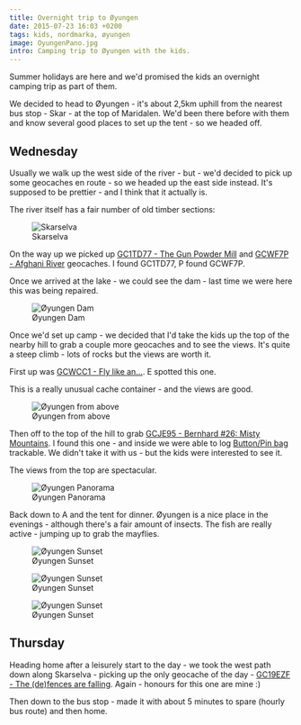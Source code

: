 ```yaml
---
title: Overnight trip to Øyungen
date: 2015-07-23 16:03 +0200
tags: kids, nordmarka, øyungen
image: OyungenPano.jpg
intro: Camping trip to Øyungen with the kids.
---
```


Summer holidays are here and we'd promised the kids an overnight camping trip as part of them.

We decided to head to Øyungen - it's about 2,5km uphill from the nearest bus stop - Skar - at the top of Maridalen. We'd been there before with them and know several good places to set up the tent - so we headed off.

## Wednesday

Usually we walk up the west side of the river - but - we'd decided to pick up some geocaches en route - so we headed up the east side instead. It's supposed to be prettier - and I think that it actually is.

The river itself has a fair number of old timber sections:

<figure class="figure w-100 text-center">
  <img class="figure-img img-fluid rounded" src="/images/posts/2015/07/river.jpg" title="Skarselva" alt="Skarselva"/>
  <figcaption class="figure-caption">Skarselva</figcaption>
</figure>

On the way up we picked up [GC1TD77 - The Gun Powder Mill](http://coord.info/GC1TD77) and [GCWF7P - Afghani River](http://coord.info/GCWF7P) geocaches. I found GC1TD77, P found GCWF7P.

Once we arrived at the lake - we could see the dam - last time we were here this was being repaired.

<figure class="figure w-100 text-center">
  <img class="figure-img img-fluid rounded" src="/images/posts/2015/07/OyungenDam.jpg" title="Øyungen Dam" alt="Øyungen Dam"/>
  <figcaption class="figure-caption">Øyungen Dam</figcaption>
</figure>

Once we'd set up camp - we decided that I'd take the kids up the top of the nearby hill to grab a couple more geocaches and to see the views. It's quite a steep climb - lots of rocks but the views are worth it.

First up was [GCWCC1 - Fly like an...](http://coord.info/GCWCC1). E spotted this one.

This is a really unusual cache container - and the views are good.

<figure class="figure w-100 text-center">
  <img class="figure-img img-fluid rounded" src="/images/posts/2015/07/OyungenView.jpg" title="Øyungen from above" alt="Øyungen from above"/>
  <figcaption class="figure-caption">Øyungen from above</figcaption>
</figure>

Then off to the top of the hill to grab [GCJE95 - Bernhard #26: Misty Mountains](http://coord.info/GCJE95). I found this one - and inside we were able to log [Button/Pin bag](http://coord.info/TB2T0G1) trackable. We didn't take it with us - but the kids were interested to see it.

The views from the top are spectacular.

<figure class="figure w-100 text-center">
  <img class="figure-img img-fluid rounded" src="/images/posts/2015/07/OyungenPano.jpg" title="Øyungen Panorama" alt="Øyungen Panorama"/>
  <figcaption class="figure-caption">Øyungen Panorama</figcaption>
</figure>

Back down to A and the tent for dinner. Øyungen is a nice place in the evenings - although there's a fair amount of insects. The fish are really active - jumping up to grab the mayflies.

<figure class="figure w-100 text-center">
  <img class="figure-img img-fluid rounded" src="/images/posts/2015/07/OyungenSunset1.jpg" title="Øyungen Sunset" alt="Øyungen Sunset"/>
  <figcaption class="figure-caption">Øyungen Sunset</figcaption>
</figure>

<figure class="figure w-100 text-center">
  <img class="figure-img img-fluid rounded" src="/images/posts/2015/07/OyungenSunset2.jpg" title="Øyungen Sunset" alt="Øyungen Sunset"/>
  <figcaption class="figure-caption">Øyungen Sunset</figcaption>
</figure>

<figure class="figure w-100 text-center">
  <img class="figure-img img-fluid rounded" src="/images/posts/2015/07/OyungenSunset3.jpg" title="Øyungen Sunset" alt="Øyungen Sunset"/>
  <figcaption class="figure-caption">Øyungen Sunset</figcaption>
</figure>

## Thursday

Heading home after a leisurely start to the day - we took the west path down along Skarselva - picking up the only geocache of the day - [GC19EZF - The (de)fences are falling](http://coord.info/GC19EZF). Again - honours for this one are mine :)

Then down to the bus stop - made it with about 5 minutes to spare (hourly bus route) and then home.
